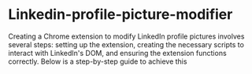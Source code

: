 # Linkedin-profile-picture-modifier
Creating a Chrome extension to modify LinkedIn profile pictures involves several steps: setting up the extension, creating the necessary scripts to interact with LinkedIn's DOM, and ensuring the extension functions correctly. Below is a step-by-step guide to achieve this
